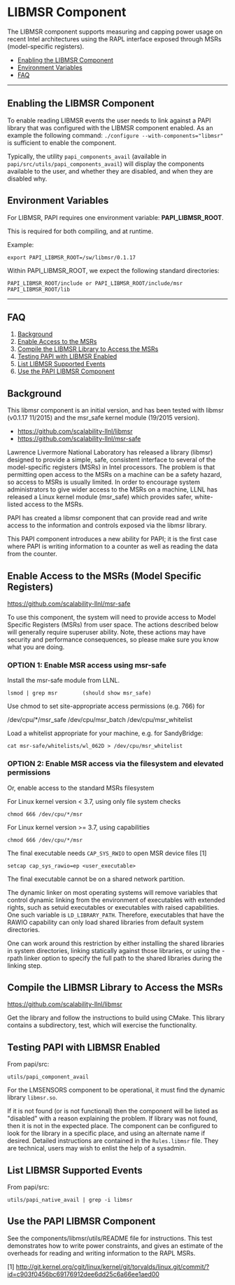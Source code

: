 # LIBMSR Component

The LIBMSR component supports measuring and capping power usage on recent Intel architectures using the RAPL interface exposed through MSRs (model-specific registers).

* [Enabling the LIBMSR Component](#markdown-header-enabling-the-libmsr-component)
* [Environment Variables](#markdown-header-environment-variables)
* [FAQ](#markdown-header-faq)

***
## Enabling the LIBMSR Component

To enable reading LIBMSR events the user needs to link against a PAPI library that was configured with the LIBMSR component enabled. As an example the following command: `./configure --with-components="libmsr"` is sufficient to enable the component.

Typically, the utility `papi_components_avail` (available in `papi/src/utils/papi_components_avail`) will display the components available to the user, and whether they are disabled, and when they are disabled why.

## Environment Variables

For LIBMSR, PAPI requires one environment variable: **PAPI\_LIBMSR\_ROOT**.

This is required for both compiling, and at runtime. 

Example:

    export PAPI_LIBMSR_ROOT=/sw/libmsr/0.1.17

Within PAPI\_LIBMSR\_ROOT, we expect the following standard directories:

    PAPI_LIBMSR_ROOT/include or PAPI_LIBMSR_ROOT/include/msr
    PAPI_LIBMSR_ROOT/lib

***
## FAQ

1. [Background](#markdown-header-background)
2. [Enable Access to the MSRs](#markdown-header-enable-access-to-the-msrs)
3. [Compile the LIBMSR Library to Access the MSRs](#markdown-header-compile-the-libmsr-library-to-access-the-msrs)
4. [Testing PAPI with LIBMSR Enabled](#markdown-header-testing-papi-with-libmsr-enabled)
5. [List LIBMSR Supported Events](#markdown-header-list-libmsr-supported-events)
6. [Use the PAPI LIBMSR Component](#markdown-header-use-the-papi-libmsr-component)

## Background
This libmsr component is an initial version, and has been tested
with libmsr (v0.1.17 11/2015) and the msr_safe kernel module (19/2015
version).

* https://github.com/scalability-llnl/libmsr
* https://github.com/scalability-llnl/msr-safe


Lawrence Livermore National Laboratory has released a library (libmsr)
designed to provide a simple, safe, consistent interface to several of
the model-specific registers (MSRs) in Intel processors.  The problem
is that permitting open access to the MSRs on a machine can be a
safety hazard, so access to MSRs is usually limited.  In order to
encourage system administrators to give wider access to the MSRs on a
machine, LLNL has released a Linux kernel module (msr_safe) which
provides safer, white-listed access to the MSRs.

PAPI has created a libmsr component that can provide read and write
access to the information and controls exposed via the libmsr library.

This PAPI component introduces a new ability for PAPI; it is the first
case where PAPI is writing information to a counter as well as reading
the data from the counter.

## Enable Access to the MSRs (Model Specific Registers)

https://github.com/scalability-llnl/msr-safe

To use this component, the system will need to provide access to Model
Specific Registers (MSRs) from user space.  The actions described
below will generally require superuser ability.  Note, these actions
may have security and performance consequences, so please make sure
you know what you are doing.

### OPTION 1: Enable MSR access using msr-safe
Install the msr-safe module from LLNL. 
       
    lsmod | grep msr        (should show msr_safe)

Use chmod to set site-appropriate access permissions (e.g. 766) for 
       
/dev/cpu/*/msr_safe /dev/cpu/msr_batch /dev/cpu/msr_whitelist

Load a whitelist appropriate for your machine, e.g. for SandyBridge: 
         
    cat msr-safe/whitelists/wl_062D > /dev/cpu/msr_whitelist
    
### OPTION 2: Enable MSR access via the filesystem and elevated permissions
Or, enable access to the standard MSRs filesystem
    
For Linux kernel version < 3.7, using only file system checks
         
    chmod 666 /dev/cpu/*/msr
    
For Linux kernel version >= 3.7, using capabilities
         
    chmod 666 /dev/cpu/*/msr

The final executable needs `CAP_SYS_RWIO` to open MSR device files [1]
         
    setcap cap_sys_rawio=ep <user_executable>
         
The final executable cannot be on a shared network partition.
    
The dynamic linker on most operating systems will remove variables
that control dynamic linking from the environment of executables
with extended rights, such as setuid executables or executables
with raised capabilities. One such variable is
`LD_LIBRARY_PATH`. Therefore, executables that have the RAWIO
capability can only load shared libraries from default system
directories.
    
One can work around this restriction by either installing the
shared libraries in system directories, linking statically against
those libraries, or using the -rpath linker option to specify the
full path to the shared libraries during the linking step.


## Compile the LIBMSR Library to Access the MSRs

https://github.com/scalability-llnl/libmsr

Get the library and follow the instructions to build using CMake.
This library contains a subdirectory, test, which will exercise the
functionality.

## Testing PAPI with LIBMSR Enabled

From papi/src:

    utils/papi_component_avail

For the LMSENSORS component to be operational, it must find the dynamic
library `libmsr.so`.

If it is not found (or is not functional) then the component will be
listed as "disabled" with a reason explaining the problem. If library
was not found, then it is not in the expected place.  The component
can be configured to look for the library in a specific place, and
using an alternate name if desired. Detailed instructions are
contained in the `Rules.libmsr` file.  They are technical, users may wish
to enlist the help of a sysadmin.

## List LIBMSR Supported Events
From papi/src:

    utils/papi_native_avail | grep -i libmsr

## Use the PAPI LIBMSR Component 

See the components/libmsr/utils/README file for instructions.  This
test demonstrates how to write power constraints, and gives an
estimate of the overheads for reading and writing information to the
RAPL MSRs.


[1] http://git.kernel.org/cgit/linux/kernel/git/torvalds/linux.git/commit/?id=c903f0456bc69176912dee6dd25c6a66ee1aed00


